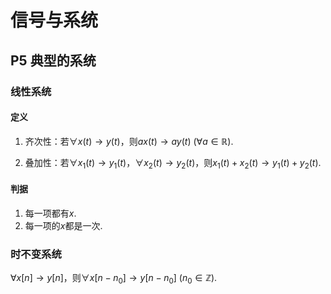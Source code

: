 # 信号与系统

## P5 典型的系统

### 线性系统

#### 定义

1. 齐次性：若$\forall x(t)\longrightarrow y(t)$，则$ax(t)\longrightarrow ay(t)$ $(\forall a\in \mathbb{R})$. 

2. 叠加性：若$\forall x_1(t)\longrightarrow y_1(t)$，$\forall x_2(t)\longrightarrow y_2(t)$，则$x_1(t)+x_2(t)\longrightarrow y_1(t)+y_2(t)$​. 

#### 判据

1. 每一项都有$x$.
2. 每一项的$x$都是一次.

### 时不变系统

$\forall x[n]\longrightarrow y[n]$，则$\forall x[n-n_0]\longrightarrow y[n-n_0]$ ($n_0 \in \mathbb{Z}$).

